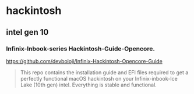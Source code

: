 # hackintosh

## intel gen 10

### Infinix-Inbook-series Hackintosh-Guide-Opencore.
https://github.com/devboloji/Infinix-Hackintosh-Opencore-Guide
> This repo contains the installation guide and EFI files required to get a perfectly functional macOS hackintosh on your Infinix-inbook-Ice Lake (10th gen) intel. Everything is stable and functional.




